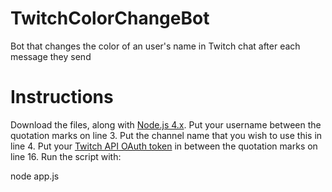 # TwitchColorChangeBot
Bot that changes the color of an user's name in Twitch chat after each message they send

# Instructions
Download the files, along with [Node.js 4.x](https://nodejs.org/en/download/). Put your username between the quotation marks on line 3. Put the channel name that you wish to use this in line 4. Put your [Twitch API OAuth token](http://twitchapps.com/tmi/) in between the quotation marks on line 16.
Run the script with: 

node app.js
